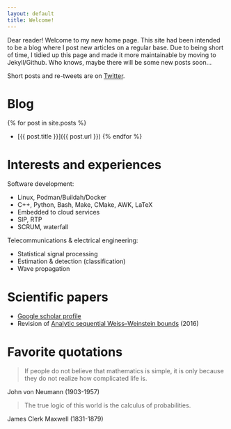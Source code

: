 ```yaml
---
layout: default 
title: Welcome!
---
```


Dear reader! Welcome to my new home page. This site had been intended to be a blog where I post new articles on a regular base. Due to being short of time, I tidied up this page and made it more maintainable by moving to Jekyll/Github. Who knows, maybe there will be some new posts soon...

Short posts and re-tweets are on [Twitter](https://www.twitter.com/wosrediinanatour).

# Blog

{% for post in site.posts %}
 - [{{ post.title }}]({{ post.url }}) {% endfor %}

# Interests and experiences

Software development:
 - Linux, Podman/Buildah/Docker
 - C++, Python, Bash, Make, CMake, AWK, LaTeX
 - Embedded to cloud services
 - SIP, RTP
 - SCRUM, waterfall

Telecommunications & electrical engineering:
 - Statistical signal processing
 - Estimation & detection (classification)
 - Wave propagation

# Scientific papers

 - [Google scholar profile](https://scholar.google.com/citations?user=pv-gMRsAAAAJ&hl=de&oi=ao)
 - Revision of [Analytic sequential Weiss–Weinstein bounds](https://raw.githubusercontent.com/wosrediinanatour/wosrediinanatour.github.io/main/downloads/analyticWeissWeinsteinBoundsRevised.pdf) (2016)

# Favorite quotations

> If people do not believe that mathematics is simple,
> it is only because they do not realize how complicated life is.

John von Neumann (1903-1957)

> The true logic of this world is the calculus of probabilities.

James Clerk Maxwell (1831-1879)
 
